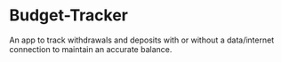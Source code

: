 # Budget-Tracker
An app to track withdrawals and deposits with or without a data/internet connection to maintain an accurate balance.
